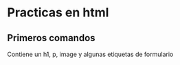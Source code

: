 # Practicas en html

## Primeros comandos

Contiene un h1, p, image y algunas etiquetas de formulario